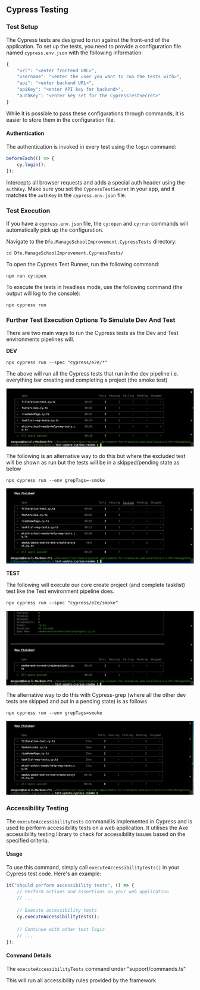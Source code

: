 ## Cypress Testing

### Test Setup

The Cypress tests are designed to run against the front-end of the application. To set up the tests, you need to provide a configuration file named `cypress.env.json` with the following information:

```javascript
{
    "url": "<enter frontend URL>",
    "username": "<enter the user you want to run the tests with>",
    "api": "<enter backend URL>",
    "apiKey": "<enter API key for backend>",
    "authKey": "<enter key set for the CypressTestSecret>"
}
```

While it is possible to pass these configurations through commands, it is easier to store them in the configuration file.

#### Authentication

The authentication is invoked in every test using the `login` command:

```javascript
beforeEach(() => {
    cy.login();
});
```

Intercepts all browser requests and adds a special auth header using the `authKey`. Make sure you set the `CypressTestSecret` in your app, and it matches the `authKey` in the `cypress.env.json` file.

### Test Execution

If you have a `cypress.env.json` file, the `cy:open` and `cy:run` commands will automatically pick up the configuration.

Navigate to the `Dfe.ManageSchoolImprovement.CypressTests` directory:

```
cd Dfe.ManageSchoolImprovement.CypressTests/
```

To open the Cypress Test Runner, run the following command:

```
npm run cy:open
```

To execute the tests in headless mode, use the following command (the output will log to the console):

```
npx cypress run
```

### Further Test Execution Options To Simulate Dev And Test ###

There are two main ways to run the Cypress tests as the Dev and Test environments pipelines will.

**DEV**

```
npx cypress run --spec "cypress/e2e/*"
```

The above will run all the Cypress tests that run in the dev pipeline i.e. everything bar creating and completing a project (the smoke test)

![alt text](image.png)

The following is an alternative way to do this but where the excluded test will be shown as run but the tests will be in a skipped/pending state as below

```
npx cypress run --env grepTags=-smoke
```
![alt text](image-1.png)

**TEST**

The following will execute our core create project (and complete tasklist) test like the Test environment pipeline does.

```
npx cypress run --spec "cypress/e2e/smoke"
```

![alt text](image-2.png)

The alternative way to do this with Cypress-grep (where all the other dev tests are skipped and put in a pending state) is as follows

```
npx cypress run --env grepTags=smoke
```

![alt text](image-3.png)


### Accessibility Testing

The `executeAccessibilityTests` command is implemented in Cypress and is used to perform accessibility tests on a web application. It utilises the Axe accessibility testing library to check for accessibility issues based on the specified criteria.

#### Usage

To use this command, simply call `executeAccessibilityTests()` in your Cypress test code. Here's an example:

```javascript
it("should perform accessibility tests", () => {
    // Perform actions and assertions on your web application
    // ...

    // Execute accessibility tests
    cy.executeAccessibilityTests();

    // Continue with other test logic
    // ...
});
```

#### Command Details

The `executeAccessibilityTests` command under "support/commands.ts"

This will run all accessibility rules provided by the framework
